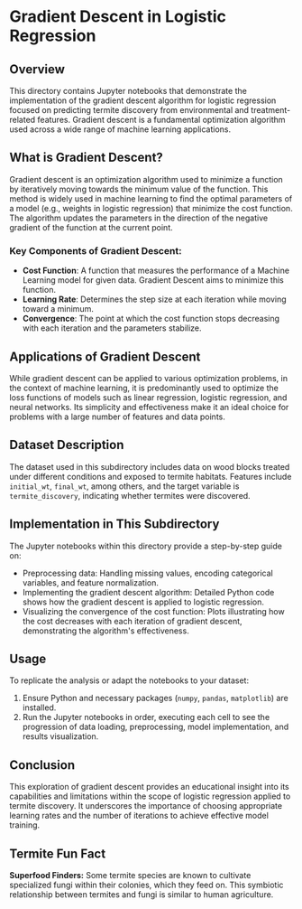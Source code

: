 # Gradient Descent in Logistic Regression

## Overview

This directory contains Jupyter notebooks that demonstrate the implementation of the gradient descent algorithm for logistic regression focused on predicting termite discovery from environmental and treatment-related features. Gradient descent is a fundamental optimization algorithm used across a wide range of machine learning applications.

## What is Gradient Descent?

Gradient descent is an optimization algorithm used to minimize a function by iteratively moving towards the minimum value of the function. This method is widely used in machine learning to find the optimal parameters of a model (e.g., weights in logistic regression) that minimize the cost function. The algorithm updates the parameters in the direction of the negative gradient of the function at the current point.

### Key Components of Gradient Descent:
- **Cost Function**: A function that measures the performance of a Machine Learning model for given data. Gradient Descent aims to minimize this function.
- **Learning Rate**: Determines the step size at each iteration while moving toward a minimum.
- **Convergence**: The point at which the cost function stops decreasing with each iteration and the parameters stabilize.

## Applications of Gradient Descent

While gradient descent can be applied to various optimization problems, in the context of machine learning, it is predominantly used to optimize the loss functions of models such as linear regression, logistic regression, and neural networks. Its simplicity and effectiveness make it an ideal choice for problems with a large number of features and data points.

## Dataset Description

The dataset used in this subdirectory includes data on wood blocks treated under different conditions and exposed to termite habitats. Features include `initial_wt`, `final_wt`, among others, and the target variable is `termite_discovery`, indicating whether termites were discovered.

## Implementation in This Subdirectory

The Jupyter notebooks within this directory provide a step-by-step guide on:
- Preprocessing data: Handling missing values, encoding categorical variables, and feature normalization.
- Implementing the gradient descent algorithm: Detailed Python code shows how the gradient descent is applied to logistic regression.
- Visualizing the convergence of the cost function: Plots illustrating how the cost decreases with each iteration of gradient descent, demonstrating the algorithm's effectiveness.

## Usage

To replicate the analysis or adapt the notebooks to your dataset:
1. Ensure Python and necessary packages (`numpy`, `pandas`, `matplotlib`) are installed.
2. Run the Jupyter notebooks in order, executing each cell to see the progression of data loading, preprocessing, model implementation, and results visualization.

## Conclusion

This exploration of gradient descent provides an educational insight into its capabilities and limitations within the scope of logistic regression applied to termite discovery. It underscores the importance of choosing appropriate learning rates and the number of iterations to achieve effective model training.

## Termite Fun Fact
**Superfood Finders:** Some termite species are known to cultivate specialized fungi within their colonies, which they feed on. This symbiotic relationship between termites and fungi is similar to human agriculture.
